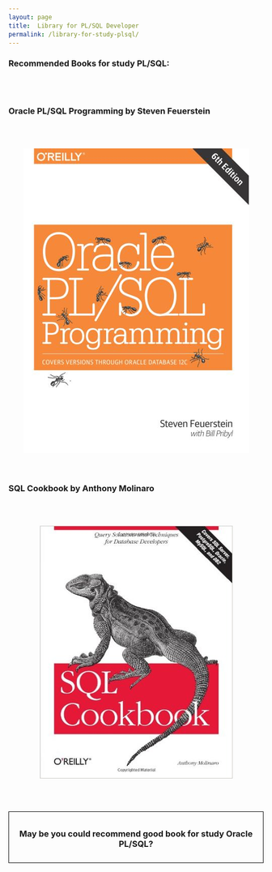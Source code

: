 ```yaml
---
layout: page
title:  Library for PL/SQL Developer
permalink: /library-for-study-plsql/
---
```


### Recommended Books for study PL/SQL:


<br/><br/>

<h3>Oracle PL/SQL Programming by Steven Feuerstein</h3>


<br/><br/>

<div align="center">
	<img src="/website/pictures/Feuerstein.jpg" border="0" alt="Oracle PL/SQL Programming by Steven Feuerstein">
</div>




<br/>

<br/>
<h3>SQL Cookbook by Anthony Molinaro</h3>

<br/><br/>

<div align="center">
	<img src="/website/pictures/molinaro.jpg" border="0" alt="Oracle SQL Specialist">
</div>



<br/><br/>

<div style="padding:10px; border:thin solid black;" align="center">

  <h3>May be you could recommend good book for study Oracle PL/SQL?</h3>

</div>
